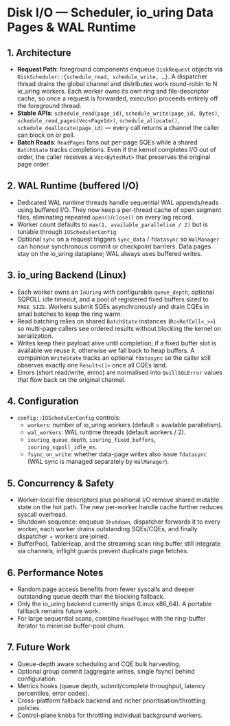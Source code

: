# Disk I/O — Scheduler, io_uring Data Pages & WAL Runtime

## 1. Architecture

- **Request Path**: foreground components enqueue `DiskRequest` objects via `DiskScheduler::{schedule_read, schedule_write, …}`. A dispatcher thread drains the global channel and distributes work round-robin to N io_uring workers. Each worker owns its own ring and file-descriptor cache, so once a request is forwarded, execution proceeds entirely off the foreground thread.
- **Stable APIs**: `schedule_read(page_id)`, `schedule_write(page_id, Bytes)`, `schedule_read_pages(Vec<PageId>)`, `schedule_allocate()`, `schedule_deallocate(page_id)` — every call returns a channel the caller can block on or poll.
- **Batch Reads**: `ReadPages` fans out per-page SQEs while a shared `BatchState` tracks completions. Even if the kernel completes I/O out of order, the caller receives a `Vec<BytesMut>` that preserves the original page order.

## 2. WAL Runtime (buffered I/O)

- Dedicated WAL runtime threads handle sequential WAL appends/reads using buffered I/O. They now keep a per-thread cache of open segment files, eliminating repeated `open()`/`close()` on every log record.
- Worker count defaults to `max(1, available_parallelism / 2)` but is tunable through `IOSchedulerConfig`.
- Optional `sync` on a request triggers `sync_data` / `fdatasync` so `WalManager` can honour synchronous commit or checkpoint barriers. Data pages stay on the io_uring dataplane; WAL always uses buffered writes.

## 3. io_uring Backend (Linux)

- Each worker owns an `IoUring` with configurable `queue_depth`, optional SQPOLL idle timeout, and a pool of registered fixed buffers sized to `PAGE_SIZE`. Workers submit SQEs asynchronously and drain CQEs in small batches to keep the ring warm.
- Read batching relies on shared `BatchState` instances (`Rc<RefCell<_>>`) so multi-page callers see ordered results without blocking the kernel on serialization.
- Writes keep their payload alive until completion; if a fixed buffer slot is available we reuse it, otherwise we fall back to heap buffers. A companion `WriteState` tracks an optional `fdatasync` so the caller still observes exactly one `Result<()>` once all CQEs land.
- Errors (short read/write, errno) are normalised into `QuillSQLError` values that flow back on the original channel.

## 4. Configuration

- `config::IOSchedulerConfig` controls:
  - `workers`: number of io_uring workers (default = available parallelism).
  - `wal_workers`: WAL runtime threads (default workers / 2).
  - `iouring_queue_depth`, `iouring_fixed_buffers`, `iouring_sqpoll_idle_ms`.
  - `fsync_on_write`: whether data-page writes also issue `fdatasync` (WAL sync is managed separately by `WalManager`).

## 5. Concurrency & Safety

- Worker-local file descriptors plus positional I/O remove shared mutable state on the hot path. The new per-worker handle cache further reduces syscall overhead.
- Shutdown sequence: enqueue `Shutdown`, dispatcher forwards it to every worker, each worker drains outstanding SQEs/CQEs, and finally dispatcher + workers are joined.
- BufferPool, TableHeap, and the streaming scan ring buffer still integrate via channels; inflight guards prevent duplicate page fetches.

## 6. Performance Notes

- Random page access benefits from fewer syscalls and deeper outstanding queue depth than the blocking fallback.
- Only the io_uring backend currently ships (Linux x86_64). A portable fallback remains future work.
- For large sequential scans, combine `ReadPages` with the ring-buffer iterator to minimise buffer-pool churn.

## 7. Future Work

- Queue-depth aware scheduling and CQE bulk harvesting.
- Optional group commit (aggregate writes, single fsync) behind configuration.
- Metrics hooks (queue depth, submit/complete throughput, latency percentiles, error codes).
- Cross-platform fallback backend and richer prioritisation/throttling policies.
- Control-plane knobs for throttling individual background workers.
